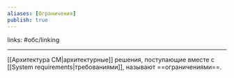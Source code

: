```yaml
---
aliases: [Ограничения]
publish: true
---
```

links: #обс/linking 

---

[[Архитектура СМ|архитектурные]] решения, поступающие вместе с [[System requirements|требованиями]], называют ==ограничениями==.